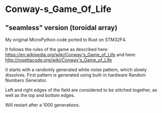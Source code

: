 # Conway-s_Game_Of_Life
## "seamless" version (toroidal array)

My original MicroPython code ported to Rust on STM32F4.

It follows the rules of the game as described here: https://en.wikipedia.org/wiki/Conway's_Game_of_Life
and here: http://rosettacode.org/wiki/Conway's_Game_of_Life

It starts with a randomly generated white noise pattern, which slowly dissolves. 
First pattern is generated using built-in hardware Random Numbers Generator.

Left and right edges of the field are considered to be stitched together, 
as well as the top and bottom edges.

Will restart after a 1000 generations.